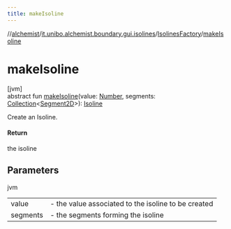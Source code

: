 ```yaml
---
title: makeIsoline
---
```

//[alchemist](../../../index.html)/[it.unibo.alchemist.boundary.gui.isolines](../index.html)/[IsolinesFactory](index.html)/[makeIsoline](make-isoline.html)



# makeIsoline



[jvm]\
abstract fun [makeIsoline](make-isoline.html)(value: [Number](https://docs.oracle.com/javase/8/docs/api/java/lang/Number.html), segments: [Collection](https://docs.oracle.com/javase/8/docs/api/java/util/Collection.html)<[Segment2D](../-segment2-d/index.html)>): [Isoline](../-isoline/index.html)



Create an Isoline.



#### Return



the isoline



## Parameters


jvm

| | |
|---|---|
| value | - the value associated to the isoline to be created |
| segments | - the segments forming the isoline |




